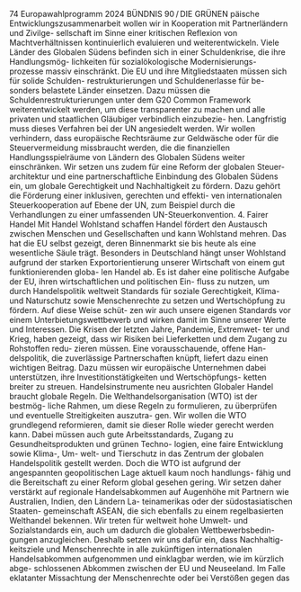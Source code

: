 74
Europawahlprogramm 2024
BÜNDNIS 90 / DIE GRÜNEN 
päische Entwicklungszusammenarbeit wollen wir 
in Kooperation mit Partnerländern und Zivilge-
sellschaft im Sinne einer kritischen Reflexion von 
Machtverhältnissen kontinuierlich evaluieren und 
weiterentwickeln.
Viele Länder des Globalen Südens befinden sich 
in einer Schuldenkrise, die ihre Handlungsmög-
lichkeiten für sozialökologische Modernisierungs-
prozesse massiv einschränkt. Die EU und ihre 
Mitgliedstaaten müssen sich für solide Schulden-
restrukturierungen und Schuldenerlasse für be-
sonders belastete Länder einsetzen. Dazu müssen 
die Schuldenrestrukturierungen unter dem G20 
Common Framework weiterentwickelt werden, um 
diese transparenter zu machen und alle privaten 
und staatlichen Gläubiger verbindlich einzubezie-
hen. Langfristig muss dieses Verfahren bei der UN 
angesiedelt werden. Wir wollen verhindern, dass 
europäische Rechtsräume zur Geldwäsche oder für 
die Steuervermeidung missbraucht werden, die die 
finanziellen Handlungsspielräume von Ländern des 
Globalen Südens weiter einschränken. Wir setzen 
uns zudem für eine Reform der globalen Steuer-
architektur und eine partnerschaftliche Einbindung 
des Globalen Südens ein, um globale Gerechtigkeit 
und Nachhaltigkeit zu fördern. Dazu gehört die 
Förderung einer inklusiven, gerechten und effekti-
ven internationalen Steuerkooperation auf Ebene 
der UN, zum Beispiel durch die Verhandlungen zu 
einer umfassenden UN-Steuerkonvention.
4. Fairer Handel
Mit Handel Wohlstand schaffen
Handel fördert den Austausch zwischen Menschen 
und Gesellschaften und kann Wohlstand mehren. 
Das hat die EU selbst gezeigt, deren Binnenmarkt 
sie bis heute als eine wesentliche Säule trägt. 
Besonders in Deutschland hängt unser Wohlstand 
aufgrund der starken Exportorientierung unserer 
Wirtschaft von einem gut funktionierenden globa-
len Handel ab. Es ist daher eine politische Aufgabe 
der EU, ihren wirtschaftlichen und politischen Ein-
fluss zu nutzen, um durch Handelspolitik weltweit 
Standards für soziale Gerechtigkeit, Klima- und 
Naturschutz sowie Menschenrechte zu setzen und 
Wertschöpfung zu fördern. Auf diese Weise schüt-
zen wir auch unsere eigenen Standards vor einem 
Unterbietungswettbewerb und wirken damit im 
Sinne unserer Werte und Interessen.
Die Krisen der letzten Jahre, Pandemie, Extremwet-
ter und Krieg, haben gezeigt, dass wir Risiken bei 
Lieferketten und dem Zugang zu Rohstoffen redu-
zieren müssen. Eine vorausschauende, offene Han-
delspolitik, die zuverlässige Partnerschaften knüpft, 
liefert dazu einen wichtigen Beitrag. Dazu müssen 
wir europäische Unternehmen dabei unterstützen, 
ihre Investitionstätigkeiten und Wertschöpfungs-
ketten breiter zu streuen.
Handelsinstrumente neu ausrichten
Globaler Handel braucht globale Regeln. Die 
Welthandelsorganisation (WTO) ist der bestmög-
liche Rahmen, um diese Regeln zu formulieren, zu 
überprüfen und eventuelle Streitigkeiten auszutra-
gen. Wir wollen die WTO grundlegend reformieren, 
damit sie dieser Rolle wieder gerecht werden kann. 
Dabei müssen auch gute Arbeitsstandards, Zugang 
zu Gesundheitsprodukten und grünen Techno-
logien, eine faire Entwicklung sowie Klima-, Um-
welt- und Tierschutz in das Zentrum der globalen 
Handelspolitik gestellt werden.
Doch die WTO ist aufgrund der angespannten 
geopolitischen Lage aktuell kaum noch handlungs-
fähig und die Bereitschaft zu einer Reform global 
gesehen gering. Wir setzen daher verstärkt auf 
regionale Handelsabkommen auf Augenhöhe mit 
Partnern wie Australien, Indien, den Ländern La-
teinamerikas oder der südostasiatischen Staaten-
gemeinschaft ASEAN, die sich ebenfalls zu einem 
regelbasierten Welthandel bekennen. Wir treten für 
weltweit hohe Umwelt- und Sozialstandards ein, 
auch um dadurch die globalen Wettbewerbsbedin-
gungen anzugleichen.
Deshalb setzen wir uns dafür ein, dass Nachhaltig-
keitsziele und Menschenrechte in alle zukünftigen 
internationalen Handelsabkommen aufgenommen 
und einklagbar werden, wie im kürzlich abge-
schlossenen Abkommen zwischen der EU und 
Neuseeland. Im Falle eklatanter Missachtung der 
Menschenrechte oder bei Verstößen gegen das 
